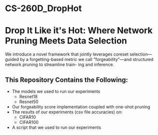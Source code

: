 # CS-260D_DropHot
# Drop It Like it's Hot: Where Network Pruning Meets Data Selection
We introduce a novel framework that jointly leverages coreset selection—guided by a forgetting-based
metric we call "forgeability"—and structured network pruning to streamline train-
ing and inference.

## This Repository Contains the Following:
* The models we used to run our experiments
    * Resnet18
    * Resnet50
* Our forgeability score implementation coupled with one-shot pruning
* The results of our experiments (csv file accuracies) on:
    * CIFAR10
    * CIFAR100
* A script that we used to run our experiments

